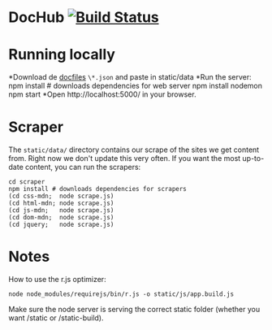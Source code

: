 DocHub [![Build Status](https://travis-ci.org/neiesc/dochub.png?branch=master)](https://travis-ci.org/neiesc/dochub)
=====

# Running locally

*Download de [docfiles](https://github.com/neiesc/dochub/tree/gh-pages) `\*.json` and paste in static/data
*Run the server:
    npm install # downloads dependencies for web server
    npm install nodemon
    npm start
*Open http://localhost:5000/ in your browser.

# Scraper

The `static/data/` directory contains our scrape of the sites we get content from. Right now we don't update this very often. If you want the most up-to-date content, you can run the scrapers:

    cd scraper
    npm install # downloads dependencies for scrapers
    (cd css-mdn;  node scrape.js)
    (cd html-mdn; node scrape.js)
    (cd js-mdn;   node scrape.js)
    (cd dom-mdn;  node scrape.js)
    (cd jquery;   node scrape.js)

# Notes

How to use the r.js optimizer:

    node node_modules/requirejs/bin/r.js -o static/js/app.build.js

Make sure the node server is serving the correct static folder
(whether you want /static or /static-build).
